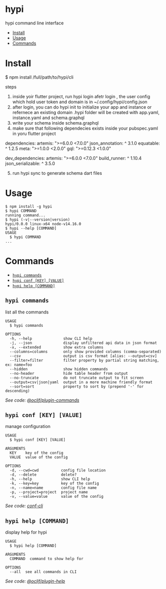 hypi
====

hypi command line interface

<!-- toc -->
* [Install](#install)
* [Usage](#usage)
* [Commands](#commands)
<!-- tocstop -->
# Install
$ npm install /full/path/to/hypi/cli

steps
1. inside yoir flutter project, run hypi login
afetr login , the user config which hold user token and domain is in ~/.config/hypi/config.json
2. after login, you can do hypi init to initialize your app and instance or refernece an existing domain
.hypi folder will be created with app.yaml, instance.yaml and schema.graphql
3. write your schema inside schema.graphql
4. make sure that following dependecies exists inside your pubspec.yaml in yoru flutter project

dependencies:
  artemis: ">=6.0.0 <7.0.0"
  json_annotation: ^ 3.1.0
  equatable: ^ 1.2.5
  meta: ">=1.0.0 <2.0.0"
  gql: ">=0.12.3 <1.0.0"

dev_dependencies:
  artemis: ">=6.0.0 <7.0.0"
  build_runner: ^ 1.10.4
  json_serializable: ^ 3.5.0

5.  run hypi sync to generate schema dart files 



# Usage
<!-- usage -->
```sh-session
$ npm install -g hypi
$ hypi COMMAND
running command...
$ hypi (-v|--version|version)
hypi/0.0.0 linux-x64 node-v14.16.0
$ hypi --help [COMMAND]
USAGE
  $ hypi COMMAND
...
```
<!-- usagestop -->
# Commands
<!-- commands -->
* [`hypi commands`](#hypi-commands)
* [`hypi conf [KEY] [VALUE]`](#hypi-conf-key-value)
* [`hypi help [COMMAND]`](#hypi-help-command)

## `hypi commands`

list all the commands

```
USAGE
  $ hypi commands

OPTIONS
  -h, --help              show CLI help
  -j, --json              display unfiltered api data in json format
  -x, --extended          show extra columns
  --columns=columns       only show provided columns (comma-separated)
  --csv                   output is csv format [alias: --output=csv]
  --filter=filter         filter property by partial string matching, ex: name=foo
  --hidden                show hidden commands
  --no-header             hide table header from output
  --no-truncate           do not truncate output to fit screen
  --output=csv|json|yaml  output in a more machine friendly format
  --sort=sort             property to sort by (prepend '-' for descending)
```

_See code: [@oclif/plugin-commands](https://github.com/oclif/plugin-commands/blob/v1.3.0/src/commands/commands.ts)_

## `hypi conf [KEY] [VALUE]`

manage configuration

```
USAGE
  $ hypi conf [KEY] [VALUE]

ARGUMENTS
  KEY    key of the config
  VALUE  value of the config

OPTIONS
  -d, --cwd=cwd          config file location
  -d, --delete           delete?
  -h, --help             show CLI help
  -k, --key=key          key of the config
  -n, --name=name        config file name
  -p, --project=project  project name
  -v, --value=value      value of the config
```

_See code: [conf-cli](https://github.com/natzcam/conf-cli/blob/v0.1.9/src/commands/conf.ts)_

## `hypi help [COMMAND]`

display help for hypi

```
USAGE
  $ hypi help [COMMAND]

ARGUMENTS
  COMMAND  command to show help for

OPTIONS
  --all  see all commands in CLI
```

_See code: [@oclif/plugin-help](https://github.com/oclif/plugin-help/blob/v3.2.2/src/commands/help.ts)_
<!-- commandsstop -->

